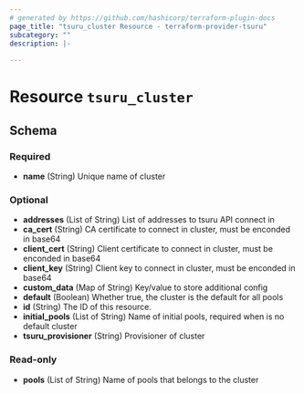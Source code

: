 ```yaml
---
# generated by https://github.com/hashicorp/terraform-plugin-docs
page_title: "tsuru_cluster Resource - terraform-provider-tsuru"
subcategory: ""
description: |-
  
---
```


# Resource `tsuru_cluster`





<!-- schema generated by tfplugindocs -->
## Schema

### Required

- **name** (String) Unique name of cluster

### Optional

- **addresses** (List of String) List of addresses to tsuru API connect in
- **ca_cert** (String) CA certificate to connect in cluster, must be enconded in base64
- **client_cert** (String) Client certificate to connect in cluster, must be enconded in base64
- **client_key** (String) Client key to connect in cluster, must be enconded in base64
- **custom_data** (Map of String) Key/value to store additional config
- **default** (Boolean) Whether true, the cluster is the default for all pools
- **id** (String) The ID of this resource.
- **initial_pools** (List of String) Name of initial pools, required when is no default cluster
- **tsuru_provisioner** (String) Provisioner of cluster

### Read-only

- **pools** (List of String) Name of pools that belongs to the cluster


